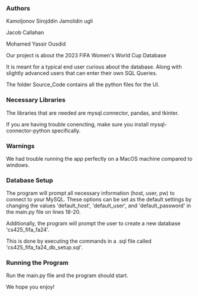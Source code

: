 <h3>Authors</h3>

 Kamoljonov Sirojddin Jamolidin ugli 

 Jacob Callahan  

 Mohamed Yassir Ousdid 



Our project is about the 2023 FIFA Women's World Cup Database

It is meant for a typical end user curious about the database. Along with slightly advanced users that can enter their own SQL Queries. 

The folder Source_Code contains all the python files for the UI.

<h3>Necessary Libraries</h3>
The libraries that are needed are mysql.connector, pandas, and tkinter.

If you are having trouble conencting, make sure you install mysql-connector-python specifically. 

<h3>Warnings</h3>

We had trouble running the app perfectly on a MacOS machine compared to windows. 

<h3>Database Setup</h3>

The program will prompt all necessary information (host, user, pw) to connect to your MySQL. 
These options can be set as the default settings by changing the values 'default_host', 'default_user', and 'default_password' in the main.py file on lines 18-20. 

Additionally, the program will prompt the user to create a new database 'cs425_fifa_fa24'. 

This is done by executing the commands in a .sql file called 'cs425_fifa_fa24_db_setup.sql'. 

<h3>Running the Program</h3>
Run the main.py file and the program should start. 

We hope you enjoy!
